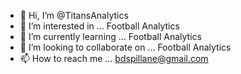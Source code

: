 - 👋 Hi, I’m @TitansAnalytics
- 👀 I’m interested in ... Football Analytics
- 🌱 I’m currently learning ... Football Analytics
- 💞️ I’m looking to collaborate on ... Football Analytics
- 📫 How to reach me ... bdspillane@gmail.com

<!---
TitansAnalytics/TitansAnalytics is a ✨ special ✨ repository because its `README.md` (this file) appears on your GitHub profile.
You can click the Preview link to take a look at your changes.
--->
